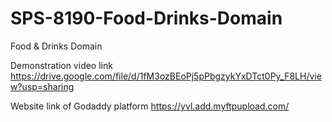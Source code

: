 # SPS-8190-Food-Drinks-Domain
Food &amp; Drinks Domain

Demonstration video link
https://drive.google.com/file/d/1fM3ozBEoPj5pPbgzykYxDTct0Py_F8LH/view?usp=sharing


Website link of Godaddy platform
https://yvl.add.myftpupload.com/
